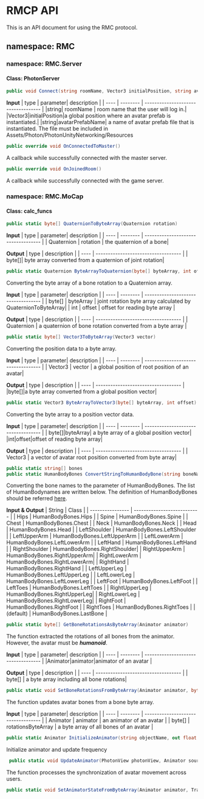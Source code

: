 # RMCP API
This is an API document for using the RMC protocol.
## namespace: RMC
### namespace: RMC.Server
#### Class: PhotonServer
```csharp
public void Connect(string roomName, Vector3 initialPosition, string avatarPrefabName)
```
**Input**
| type | parameter| description                         |
| ---- | -------- | ----------------------------------- |
|string| roomName | room name that the user will log in.|
|Vector3|initialPosition|a global position where an avatar prefab is instantiated.|
|string|avatarPrefabName| a name of avatar prefab file that is instantiated. The file must be included in Assets/Photon/PhotonUnityNetworking/Resources

```csharp
public override void OnConnectedToMaster()
```
A callback while successfully connected with the master server.
```csharp
public override void OnJoinedRoom()
```
A callback while successfully connected with the game server.
### namespace: RMC.MoCap
#### Class: calc_funcs
```csharp
public static byte[] QuaternionToByteArray(Quaternion rotation)
```
**Input**
| type | parameter| description                         |
| ---- | -------- | ----------------------------------- |
| Quaternion | rotation | the quaternion of a bone|

**Output**
| type | description                         |
| ---- | ----------------------------------- |
| byte[]| byte array converted from a quaternion of joint rotation|
```csharp
public static Quaternion ByteArrayToQuaternion(byte[] byteArray, int offset)
```
Converting the byte array of a bone rotation to a Quaternion array.

**Input**
| type | parameter| description                         |
| ---- | -------- | ----------------------------------- |
| byte[] | byteArray | joint rotation byte array calculated by QuaternionToByteArray|
| int | offset | offset for reading byte array |

**Output**
| type | description                         |
| ---- | ----------------------------------- |
| Quaternion | a quaternion of bone rotation converted from a byte array |

```csharp
public static byte[] Vector3ToByteArray(Vector3 vector)
```
Converting the position data to a byte array.

**Input**
| type | parameter| description                         |
| ---- | -------- | ----------------------------------- |
| Vector3 | vector | a global position of root position of an avatar|

**Output**
| type | description                         |
| ---- | ----------------------------------- |
|byte[]|a byte array converted from a global position vector|

```csharp
public static Vector3 ByteArrayToVector3(byte[] byteArray, int offset)
```
Converting the byte array to a position vector data.

**Input**
| type | parameter| description                         |
| ---- | -------- | ----------------------------------- |
| byte[]|byteArray| a byte array of a global position vector|
|int|offset|offset of reading byte array|

**Output**
| type | description                         |
| ---- | ----------------------------------- |
| Vector3 | a vector of avatar root position converted from byte array|

```csharp
public static string[] bones
public static HumanBodyBones ConvertStringToHumanBodyBone(string boneName)
```
Converting the bone names to the parameter of HumanBodyBones.
The list of HumanBodynames are written below. The definition of HumanBodyBones should be referred [here](https://docs.unity3d.com/ja/2020.3/ScriptReference/HumanBodyBones.html).

**Input & Output**
| String           | Class                       |
| ---------------- | --------------------------- |
| Hips             | HumanBodyBones.Hips         |
| Spine            | HumanBodyBones.Spine        |
| Chest            | HumanBodyBones.Chest        |
| Neck             | HumanBodyBones.Neck         |
| Head             | HumanBodyBones.Head         |
| LeftShoulder     | HumanBodyBones.LeftShoulder |
| LeftUpperArm     | HumanBodyBones.LeftUpperArm |
| LeftLowerArm     | HumanBodyBones.LeftLowerArm |
| LeftHand         | HumanBodyBones.LeftHand     |
| RightShoulder    | HumanBodyBones.RightShoulder|
| RightUpperArm    | HumanBodyBones.RightUpperArm|
| RightLowerArm    | HumanBodyBones.RightLowerArm|
| RightHand        | HumanBodyBones.RightHand    |
| LeftUpperLeg     | HumanBodyBones.LeftUpperLeg |
| LeftLowerLeg     | HumanBodyBones.LeftLowerLeg |
| LeftFoot         | HumanBodyBones.LeftFoot     |
| LeftToes         | HumanBodyBones.LeftToes     |
| RightUpperLeg    | HumanBodyBones.RightUpperLeg|
| RightLowerLeg    | HumanBodyBones.RightLowerLeg|
| RightFoot        | HumanBodyBones.RightFoot    |
| RightToes        | HumanBodyBones.RightToes    |
| (default)        | HumanBodyBones.LastBone     |

```csharp
public static byte[] GetBoneRotationsAsByteArray(Animator animator)
```
The function extracted the rotations of all bones from the animator. However, the avatar must be ***humanoid***.

**Input**
| type | parameter| description                         |
| ---- | -------- | ----------------------------------- |
|Animator|animator|animator of an avatar |

**Output**
| type | description                         |
| ---- | ----------------------------------- |
| byte[] | a byte array including all bone rotations|

```csharp
public static void SetBoneRotationsFromByteArray(Animator animator, byte[] rotationsByteArray)
```
The function updates avatar bones from a bone byte array.

**Input**
| type | parameter| description                         |
| ---- | -------- | ----------------------------------- |
| Animator | animator | an animator of an avatar |
| byte[] | rotationsByteArray | a byte array of all bones of an avatar |

```csharp
public static Animator InitializeAnimator(string objectName, out float timePerFrame, float framesPerSecond)
```
Initialize animator and update frequency
```csharp
 public static void UpdateAnimator(PhotonView photonView, Animator sourceAnimator, Transform root, ref float timer, float timePerFrame, string rpcMethodName)
```
The function processes the synchronization of avatar movement across users.
```csharp
public static void SetAnimatorStateFromByteArray(Animator animator, Transform root, byte[] data)
```
